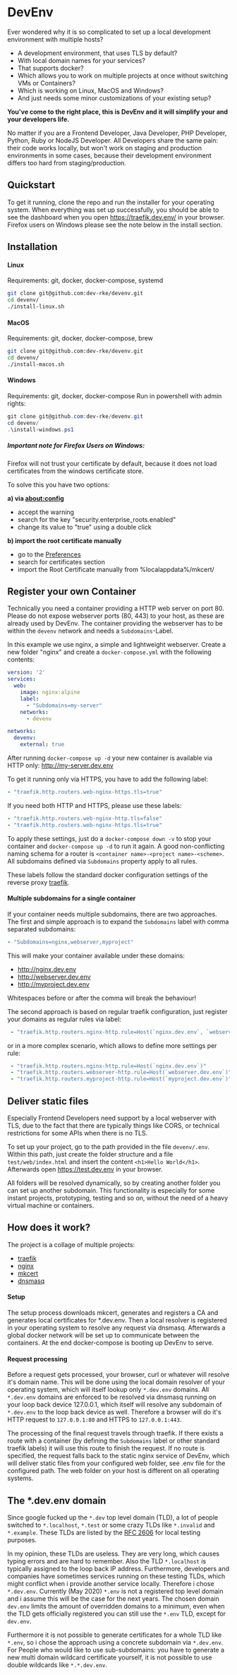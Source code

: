# DevEnv

Ever wondered why it is so complicated to set up a local development environment with multiple hosts?

* A development environment, that uses TLS by default?
* With local domain names for your services?
* That supports docker?
* Which allows you to work on multiple projects at once without switching VMs or Containers?
* Which is working on Linux, MacOS and Windows?
* And just needs some minor customizations of your existing setup?

**You've come to the right place, this is DevEnv and it will simplify your and your developers life.**

No matter if you are a Frontend Developer, Java Developer, PHP Developer, Python, Ruby or NodeJS Developer. 
All Developers share the same pain: their code works locally, but won't work on staging and production environments 
in some cases, because their development environment differs too hard from staging/production. 


## Quickstart

To get it running, clone the repo and run the installer for your operating system.
When everything was set up successfully, you should be able to see the dashboard when
you open https://traefik.dev.env/ in your browser.
Firefox users on Windows please see the note below in the install section.


## Installation

#### Linux

Requirements: git, docker, docker-compose, systemd
```bash
git clone git@github.com:dev-rke/devenv.git
cd devenv/
./install-linux.sh
```

#### MacOS

Requirements: git, docker, docker-compose, brew
```bash
git clone git@github.com:dev-rke/devenv.git
cd devenv/
./install-macos.sh
```

#### Windows

Requirements: git, docker, docker-compose
Run in powershell with admin rights:
```powershell
git clone git@github.com:dev-rke/devenv.git
cd devenv/
.\install-windows.ps1
```

##### Important note for Firefox Users on Windows:
Firefox will not trust your certificate by default, because it does not load certificates from the windows certificate store.

To solve this you have two options:

**a) via [about:config](about:config)**
* accept the warning
* search for the key "security.enterprise_roots.enabled"
* change its value to "true" using a double click

**b) import the root certificate manually**
* go to the [Preferences](about:preferences)
* search for certificates section
* import the Root Certificate manually from %localappdata%/mkcert/


## Register your own Container

Technically you need a container providing a HTTP web server on port 80.
Please do not expose webserver ports (80, 443) to your host, as these are already used by DevEnv.
The container providing the webserver has to be within the ```devenv``` network and needs a ```Subdomains```-Label.

In this example we use nginx, a simple and lightweight webserver.
Create a new folder "nginx" and create a ```docker-compose.yml``` with the following contents:
```yaml
version: '2'
services:
  web:
    image: nginx:alpine
    label:
      - "Subdomains=my-server"
    networks:
      - devenv

networks:
  devenv:
    external: true
```

After running ```docker-compose up -d``` your new container is available via HTTP only: http://my-server.dev.env

To get it running only via HTTPS, you have to add the following label:
```yaml
- "traefik.http.routers.web-nginx-https.tls=true"
``` 

If you need both HTTP and HTTPS, please use these labels:
```yaml
- "traefik.http.routers.web-nginx-http.tls=false"
- "traefik.http.routers.web-nginx-https.tls=true"
``` 
To apply these settings, just do a ```docker-compose down -v``` to stop your container 
and ```docker-compose up -d``` to run it again.
A good non-conflicting naming schema for a router is ```<container name>-<project name>-<scheme>```.
All subdomains defined via ```Subdomains``` property apply to all rules. 

These labels follow the standard docker configuration settings of the 
reverse proxy [traefik](https://containo.us/traefik/).

#### Multiple subdomains for a single container

If your container needs multiple subdomains, there are two approaches.
The first and simple approach is to expand the ```Subdomains``` label with comma separated subdomains:
```yaml
- "Subdomains=nginx,webserver,myproject"
```
This will make your container available under these domains:
* http://nginx.dev.env
* http://webserver.dev.env
* http://myproject.dev.env

Whitespaces before or after the comma will break the behaviour!

The second approach is based on regular traefik configuration, just register your domains as regular rules via label:
```yaml
 - "traefik.http.routers.nginx-http.rule=Host(`nginx.dev.env`, `webserver.dev.env`, `myproject.dev.env`)"
```
or in a more complex scenario, which allows to define more settings per rule:
```yaml
 - "traefik.http.routers.nginx-http.rule=Host(`nginx.dev.env`)"
 - "traefik.http.routers.webserver-http.rule=Host(`webserver.dev.env`)"
 - "traefik.http.routers.myproject-http.rule=Host(`myproject.dev.env`)"
```

## Deliver static files

Especially Frontend Developers need support by a local webserver with TLS, 
due to the fact that there are typically things like CORS, 
or technical restrictions for some APIs when there is no TLS.

To set up your project, go to the path provided in the file ```devenv/.env```.
Within this path, just create the folder structure and a file ```test/web/index.html```
and insert the content ```<h1>Hello World</h1>```. Afterwards open https://test.dev.env in your browser.

All folders will be resolved dynamically, so by creating another folder you can set up another subdomain. 
This functionality is especially for some instant projects, prototyping, testing and so on, 
without the need of a heavy virtual machine or containers.


## How does it work?

The project is a collage of multiple projects:
* [traefik](https://containo.us/traefik/)
* [nginx](https://www.nginx.com/)
* [mkcert](https://github.com/FiloSottile/mkcert)
* [dnsmasq](http://www.thekelleys.org.uk/dnsmasq/doc.html)

#### Setup
The setup process downloads mkcert, generates and registers a CA and generates local certificates for *.dev.env. 
Then a local resolver is registered in your operating system to resolve any request via dnsmasq. 
Afterwards a global docker network will be set up to communicate between the containers. 
At the end docker-compose is booting up DevEnv to serve.

#### Request processing
Before a request gets processed, your browser, curl or whatever will resolve it's domain name.
This will be done using the local domain resolver of your operating system, which will itself lookup 
only ```*.dev.env``` domains. All ```*.dev.env``` domains are enforced to be resolved via dnsmasq running 
on your loop back device 127.0.0.1, which itself will resolve any subdomain of ```*.dev.env``` to the loop back
device as well. Therefore a browser will do it's HTTP request to ```127.0.0.1:80``` and HTTPS to ```127.0.0.1:443```.

The processing of the final request travels through traefik. If there exists a route with a container (by defining the
```Subdomains``` label or other standard traefik labels) it will use this route to finish the request.
If no route is specified, the request falls back to the static nginx service of DevEnv, 
which will deliver static files from your configured web folder, see .env file for the configured path. 
The web folder on your host is different on all operating systems.

## The *.dev.env domain

Since google fucked up the ```*.dev``` top level domain (TLD), a lot of people switched to ```*.localhost```, 
```*.test``` or some crazy TLDs like ```*.invalid``` and ```*.example```. 
These TLDs are listed by the [RFC 2606](https://tools.ietf.org/html/rfc2606#page-2) for local testing purposes. 

In my opinion, these TLDs are useless. They are very long, which causes typing errors and are hard to remember.
Also the TLD ```*.localhost``` is typically assigned to the loop back IP address.
Furthermore, developers and companies have sometimes services running on these testing TLDs, 
which might conflict when i provide another service locally.
Therefore i chose ```*.dev.env```.
Currently (May 2020) ```*.env``` is not a registered top level domain and i assume this will be the case for the next years.
The chosen domain ```dev.env``` limits the amount of overridden domains to a minimum,
even when the TLD gets officially registered you can still use the ```*.env``` TLD, except for ```dev.env```.

Furthermore it is not possible to generate certificates for a whole TLD like ```*.env```, 
so i chose the approach using a concrete subdomain via ```*.dev.env```.
For People who would like to use sub-subdomains: you have to generate a new multi domain wildcard certificate yourself, 
it is not possible to use double wildcards like ```*.*.dev.env```.
